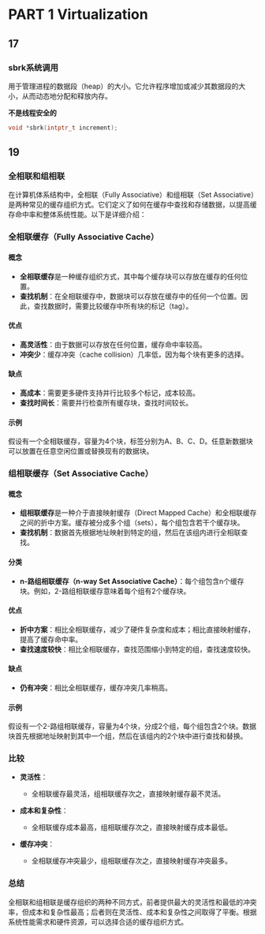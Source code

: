 # PART 1 Virtualization
## 17

### sbrk系统调用

用于管理进程的数据段（heap）的大小。它允许程序增加或减少其数据段的大小，从而动态地分配和释放内存。

**不是线程安全的**

```c
void *sbrk(intptr_t increment);
```

## 19

### 全相联和组相联

在计算机体系结构中，全相联（Fully Associative）和组相联（Set Associative）是两种常见的缓存组织方式。它们定义了如何在缓存中查找和存储数据，以提高缓存命中率和整体系统性能。以下是详细介绍：

### 全相联缓存（Fully Associative Cache）

#### 概念
- **全相联缓存**是一种缓存组织方式，其中每个缓存块可以存放在缓存的任何位置。
- **查找机制**：在全相联缓存中，数据块可以存放在缓存中的任何一个位置。因此，查找数据时，需要比较缓存中所有块的标记（tag）。

#### 优点
- **高灵活性**：由于数据可以存放在任何位置，缓存命中率较高。
- **冲突少**：缓存冲突（cache collision）几率低，因为每个块有更多的选择。

#### 缺点
- **高成本**：需要更多硬件支持并行比较多个标记，成本较高。
- **查找时间长**：需要并行检查所有缓存块，查找时间较长。

#### 示例
假设有一个全相联缓存，容量为4个块，标签分别为A、B、C、D。任意新数据块可以放置在任意空闲位置或替换现有的数据块。

### 组相联缓存（Set Associative Cache）

#### 概念
- **组相联缓存**是一种介于直接映射缓存（Direct Mapped Cache）和全相联缓存之间的折中方案。缓存被分成多个组（sets），每个组包含若干个缓存块。
- **查找机制**：数据首先根据地址映射到特定的组，然后在该组内进行全相联查找。

#### 分类
- **n-路组相联缓存（n-way Set Associative Cache）**：每个组包含n个缓存块。例如，2-路组相联缓存意味着每个组有2个缓存块。

#### 优点
- **折中方案**：相比全相联缓存，减少了硬件复杂度和成本；相比直接映射缓存，提高了缓存命中率。
- **查找速度较快**：相比全相联缓存，查找范围缩小到特定的组，查找速度较快。

#### 缺点
- **仍有冲突**：相比全相联缓存，缓存冲突几率稍高。

#### 示例
假设有一个2-路组相联缓存，容量为4个块，分成2个组，每个组包含2个块。数据块首先根据地址映射到其中一个组，然后在该组内的2个块中进行查找和替换。

### 比较

- **灵活性**：
  - 全相联缓存最灵活，组相联缓存次之，直接映射缓存最不灵活。
  
- **成本和复杂性**：
  - 全相联缓存成本最高，组相联缓存次之，直接映射缓存成本最低。

- **缓存冲突**：
  - 全相联缓存冲突最少，组相联缓存次之，直接映射缓存冲突最多。

### 总结

全相联和组相联是缓存组织的两种不同方式，前者提供最大的灵活性和最低的冲突率，但成本和复杂性最高；后者则在灵活性、成本和复杂性之间取得了平衡。根据系统性能需求和硬件资源，可以选择合适的缓存组织方式。
